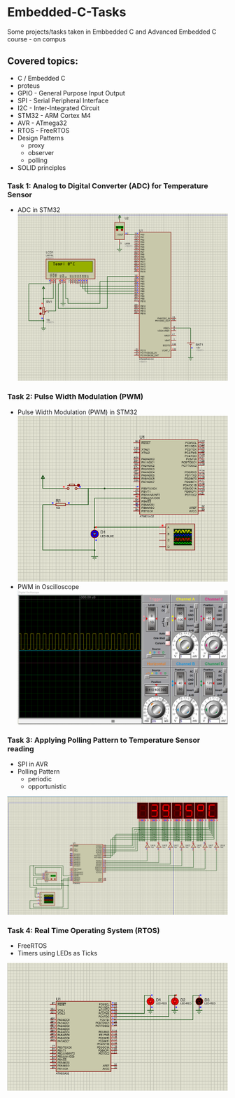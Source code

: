 # Embedded-C-Tasks
Some projects/tasks taken in Embbedded C and Advanced Embedded C course - on compus

## Covered topics:
- C / Embedded C
- proteus
- GPIO - General Purpose Input Output
- SPI - Serial Peripheral Interface
- I2C - Inter-Integrated Circuit
- STM32 - ARM Cortex M4
- AVR - ATmega32
- RTOS - FreeRTOS
- Design Patterns
  - proxy 
  - observer 
  - polling
- SOLID principles
### Task 1: Analog to Digital Converter (ADC) for Temperature Sensor
- ADC in STM32
![](misc/ADC.png)

### Task 2: Pulse Width Modulation (PWM)
- Pulse Width Modulation (PWM) in STM32
![](misc/PWD_circuit.png)
- PWM in Oscilloscope
![](misc/PWD_oscilator.png)

### Task 3: Applying Polling Pattern to Temperature Sensor reading
- SPI in AVR
- Polling Pattern
  - periodic
  - opportunistic

![](misc/Temp-read-Pooling-pattern.png)


### Task 4: Real Time Operating System (RTOS)
- FreeRTOS 
- Timers using LEDs as Ticks

![](misc/RTOS-TImer-LEDs.png)